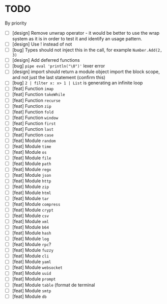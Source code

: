 # TODO

By priority

- [ ] [design] Remove unwrap operator - it would be better to use the wrap system
      as it is in order to test it and identify an usage pattern.
- [ ] [design] Use ! instead of not 
- [ ] [bug] Types should not inject this in the call, for example `Number.Add(2, 3)`
- [ ] [design] Add deferred functions
- [ ] [bug] `pipe eval 'println("\0")'` lexer error 
- [ ] [design] import should return a module object import the block scope, and not just the last statement (confirm this)
- [ ] [bug] `2 | filter x: x> 1 | List` is generating an infinite loop
- [ ] [feat] Function `imap`
- [ ] [feat] Function `takeWhile`
- [ ] [feat] Function `recurse`
- [ ] [feat] Function `zip`
- [ ] [feat] Function `fold`
- [ ] [feat] Function `window`
- [ ] [feat] Function `first`
- [ ] [feat] Function `last`
- [ ] [feat] Function `case`
- [ ] [feat] Module `random`
- [ ] [feat] Module `time`
- [ ] [feat] Module `os`
- [ ] [feat] Module `file`
- [ ] [feat] Module `path`
- [ ] [feat] Module `regx`
- [ ] [feat] Module `json`
- [ ] [feat] Module `http`
- [ ] [feat] Module `zip`
- [ ] [feat] Module `html`
- [ ] [feat] Module `tar`
- [ ] [feat] Module `compress`
- [ ] [feat] Module `crypt`
- [ ] [feat] Module `csv`
- [ ] [feat] Module `xml`
- [ ] [feat] Module `b64`
- [ ] [feat] Module `hash`
- [ ] [feat] Module `log`
- [ ] [feat] Module `rpc`?
- [ ] [feat] Module `fuzzy`
- [ ] [feat] Module `cli`
- [ ] [feat] Module `yaml`
- [ ] [feat] Module `websocket`
- [ ] [feat] Module `uuid`
- [ ] [feat] Module `prompt`
- [ ] [feat] Module `table` (format de terminal
- [ ] [feat] Module `smtp`
- [ ] [feat] Module `db`
